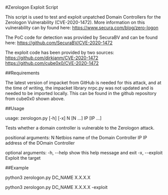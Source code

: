 #Zerologon Exploit Script

This script is used to test and exploit unpatched Domain Controllers for the Zerologon Vulnerability (CVE-2020-1472).
More information on this vulnerability can by found here:
https://www.secura.com/blog/zero-logon

The PoC code for detection was provided by SecuraBV and can be found here:
https://github.com/SecuraBV/CVE-2020-1472

The exploit code has been provided by two sources:
https://github.com/dirkjanm/CVE-2020-1472
https://github.com/cube0x0/CVE-2020-1472

##Requirements

The latest version of impacket from GitHub is needed for this attack, and at the time of writing, the 
impacket library nrpc.py was not updated and is needed to be imported locally. This can be found
in the github repository from cube0x0 shown above.

##Usage

usage: zerologon.py [-h] [-x] N [N ...] IP [IP ...]

Tests whether a domain controller is vulnerable to the Zerologon attack.

positional arguments:
  N              Netbios name of the Domain Controller
  IP             IP address of the DOmain Controller

optional arguments:
  -h, --help     show this help message and exit
  -x, --exploit  Exploit the target

##Example

python3 zerologon.py DC\_NAME X.X.X.X

python3 zerologon.py DC\_NAME X.X.X.X -exploit
